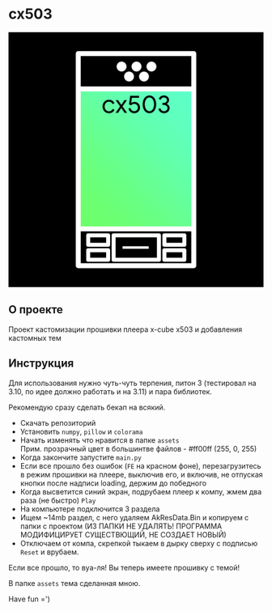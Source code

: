 # cx503
![logo](logo.png)
## О проекте
Проект кастомизации прошивки плеера x-cube x503 и добавления кастомных тем

## Инструкция
Для использования нужно чуть-чуть терпения, питон 3 (тестировал на 3.10, по идее должно работать и на 3.11) и пара библиотек.

Рекомендую сразу сделать бекап на всякий.

- Скачать репозиторий
- Установить `numpy`, `pillow` и `colorama`
- Начать изменять что нравится в папке `assets`<br />
  Прим. прозрачный цвет в большинтве файлов - #ff00ff (255, 0, 255)
- Когда закончите запустите `main.py`
- Если все прошло без ошибок (`FE` на красном фоне), перезагрузитесь в режим прошивки на плеере, выключив его, и включив, не отпуская кнопки после надписи loading, держим до победного
- Когда высветится синий экран, подрубаем плеер к компу, жмем два раза (не быстро) `Play`
- На компьютере подключится 3 раздела
- Ищем ~14mb раздел, с него удаляем AkResData.Bin и копируем с папки с проектом (ИЗ ПАПКИ НЕ УДАЛЯТЬ! ПРОГРАММА МОДИФИЦИРУЕТ СУЩЕСТВЮЩИЙ, НЕ СОЗДАЕТ НОВЫЙ)
- Отключаем от компа, скрепкой тыкаем в дырку сверху с подписью `Reset` и врубаем.


Если все прошло, то вуа-ля! Вы теперь имеете прошивку с темой!

В папке `assets` тема сделанная мною.

Have fun =')
